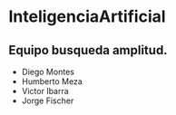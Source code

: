 # InteligenciaArtificial
 
## Equipo busqueda amplitud.
- Diego Montes
- Humberto Meza
- Victor Ibarra
- Jorge Fischer

